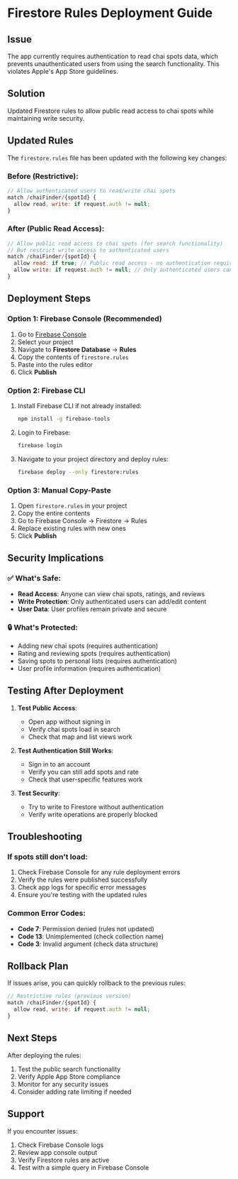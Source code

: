 # Firestore Rules Deployment Guide

## Issue
The app currently requires authentication to read chai spots data, which prevents unauthenticated users from using the search functionality. This violates Apple's App Store guidelines.

## Solution
Updated Firestore rules to allow public read access to chai spots while maintaining write security.

## Updated Rules
The `firestore.rules` file has been updated with the following key changes:

### Before (Restrictive):
```javascript
// Allow authenticated users to read/write chai spots
match /chaiFinder/{spotId} {
  allow read, write: if request.auth != null;
}
```

### After (Public Read Access):
```javascript
// Allow public read access to chai spots (for search functionality)
// But restrict write access to authenticated users
match /chaiFinder/{spotId} {
  allow read: if true; // Public read access - no authentication required
  allow write: if request.auth != null; // Only authenticated users can write
}
```

## Deployment Steps

### Option 1: Firebase Console (Recommended)
1. Go to [Firebase Console](https://console.firebase.google.com/)
2. Select your project
3. Navigate to **Firestore Database** → **Rules**
4. Copy the contents of `firestore.rules`
5. Paste into the rules editor
6. Click **Publish**

### Option 2: Firebase CLI
1. Install Firebase CLI if not already installed:
   ```bash
   npm install -g firebase-tools
   ```

2. Login to Firebase:
   ```bash
   firebase login
   ```

3. Navigate to your project directory and deploy rules:
   ```bash
   firebase deploy --only firestore:rules
   ```

### Option 3: Manual Copy-Paste
1. Open `firestore.rules` in your project
2. Copy the entire contents
3. Go to Firebase Console → Firestore → Rules
4. Replace existing rules with new ones
5. Click **Publish**

## Security Implications

### ✅ What's Safe:
- **Read Access**: Anyone can view chai spots, ratings, and reviews
- **Write Protection**: Only authenticated users can add/edit content
- **User Data**: User profiles remain private and secure

### 🔒 What's Protected:
- Adding new chai spots (requires authentication)
- Rating and reviewing spots (requires authentication)
- Saving spots to personal lists (requires authentication)
- User profile information (requires authentication)

## Testing After Deployment

1. **Test Public Access**:
   - Open app without signing in
   - Verify chai spots load in search
   - Check that map and list views work

2. **Test Authentication Still Works**:
   - Sign in to an account
   - Verify you can still add spots and rate
   - Check that user-specific features work

3. **Test Security**:
   - Try to write to Firestore without authentication
   - Verify write operations are properly blocked

## Troubleshooting

### If spots still don't load:
1. Check Firebase Console for any rule deployment errors
2. Verify the rules were published successfully
3. Check app logs for specific error messages
4. Ensure you're testing with the updated rules

### Common Error Codes:
- **Code 7**: Permission denied (rules not updated)
- **Code 13**: Unimplemented (check collection name)
- **Code 3**: Invalid argument (check data structure)

## Rollback Plan

If issues arise, you can quickly rollback to the previous rules:

```javascript
// Restrictive rules (previous version)
match /chaiFinder/{spotId} {
  allow read, write: if request.auth != null;
}
```

## Next Steps

After deploying the rules:
1. Test the public search functionality
2. Verify Apple App Store compliance
3. Monitor for any security issues
4. Consider adding rate limiting if needed

## Support

If you encounter issues:
1. Check Firebase Console logs
2. Review app console output
3. Verify Firestore rules are active
4. Test with a simple query in Firebase Console



